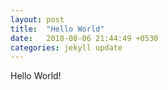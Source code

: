 ```yaml
---
layout: post
title:  "Hello World"
date:   2018-08-06 21:44:49 +0530
categories: jekyll update
---
```


Hello World!